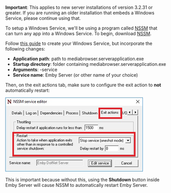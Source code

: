 **Important**: This applies to new server installations of version 3.2.31 or greater. If you are running an older installation that embeds a Windows Service, please continue using that.

To setup a Windows Service, we'll be using a program called [NSSM](http://nssm.cc/) that can turn any app into a Windows Service. To begin, download [NSSM](http://nssm.cc/).

Follow [this guide](http://nssm.cc/usage) to create your Windows Service, but incorporate the following changes:

* **Application path**: path to mediabrowser.serverapplication.exe
* **Startup directory**: folder containing mediabrowser.serverapplication.exe
* **Arguments**: -service
* **Service name**: Emby Server (or other name of your choice)

Then, on the exit actions tab, make sure to configure the exit action to **not** automatically restart:

![](images/server/nssm1.jpg)

This is important because without this, using the **Shutdown** button inside Emby Server will cause NSSM to automatically restart Emby Server.